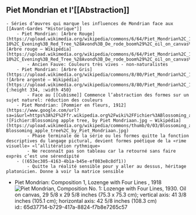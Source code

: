 ## Piet Mondrian et l'[[Abstraction]]
	- Séries d’œuvres qui marque les influences de Mondrian face aux [[Avant-Gardes "Historique"]]
		- Piet Mondrian: [Arbre Rouge](https://upload.wikimedia.org/wikipedia/commons/6/64/Piet_Mondrian%2C_1908-10%2C_Evening%3B_Red_Tree_%28Avond%3B_De_rode_boom%29%2C_oil_on_canvas%2C_70_x_99_cm%2C_Gemeentemuseum_Den_Haag.jpg)![Arbre rouge — Wikipédia](https://upload.wikimedia.org/wikipedia/commons/6/64/Piet_Mondrian%2C_1908-10%2C_Evening%3B_Red_Tree_%28Avond%3B_De_rode_boom%29%2C_oil_on_canvas%2C_70_x_99_cm%2C_Gemeentemuseum_Den_Haag.jpg)
			- Ancien Fauve: Couleurs très vives - non-naturalistes
		- Piet Mondrian: [Arbre Gris](https://upload.wikimedia.org/wikipedia/commons/8/80/Piet_Mondrian%2C_1911%2C_Gray_Tree_%28De_grijze_boom%29%2C_oil_on_canvas%2C_79.7_x_109.1_cm%2C_Gemeentemuseum_Den_Haag%2C_Netherlands.jpg) ![Arbre argenté — Wikipédia](https://upload.wikimedia.org/wikipedia/commons/8/80/Piet_Mondrian%2C_1911%2C_Gray_Tree_%28De_grijze_boom%29%2C_oil_on_canvas%2C_79.7_x_109.1_cm%2C_Gemeentemuseum_Den_Haag%2C_Netherlands.jpg){:height 334, :width 450}
			- Face au [[Cubisme]] Commence l’abstraction des formes sur un sujet naturel: réduction des couleurs
		- Piet Mondrian: [Pommier en fleurs, 1912](https://www.google.com/url?sa=i&url=https%3A%2F%2Ffr.wikipedia.org%2Fwiki%2FFichier%3ABlossoming_apple_tree%2C_by_Piet_Mondriaan.jpg&psig=AOvVaw1XfjvFjVb04cJfczQyfk0p&ust=1681560587370000&source=images&cd=vfe&ved=0CBEQjRxqFwoTCLCv7r2rqf4CFQAAAAAdAAAAABAE) ![Fichier:Blossoming apple tree, by Piet Mondriaan.jpg — Wikipédia](https://upload.wikimedia.org/wikipedia/commons/thumb/0/03/Blossoming_apple_tree%2C_by_Piet_Mondriaan.jpg/1024px-Blossoming_apple_tree%2C_by_Piet_Mondriaan.jpg)
			- Phase terminale de la série ou les formes quitte la fonction descriptives du langage pictural, devient formes poétique de la «rime visuelle» «l’allitération rythmique»
			- Ne reconnaît pas son tableau car la retourné sans faire exprès c’est une sérendipité
		- ((653ec305-4163-4b1a-b45e-ef083e8c8df1))
			- Quitte la réalité sensible pour y aller au dessus, héritage platonicien. Donne à voir la matrice sensible
- Piet Mondrian: Composition 1, Lozenge with Four Lines , 1918 ![Piet Mondrian, Composition No. 1: Lozenge with Four Lines, 1930. Oil on canvas, 29 5/8 x 29 5/8 inches (75.3 x 75.3 cm); vertical axis: 41 3/8 inches (105.1 cm); horizontal axis: 42 5/8 inches (108.3 cm)](https://www.guggenheim.org/wp-content/uploads/1930/01/71.1936.R96_ph_web-1.jpg)
  id:: 65d37714-b729-417a-8824-f7b8e7265c57